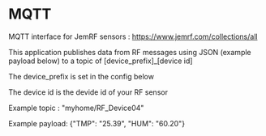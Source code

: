 # MQTT

MQTT interface for JemRF sensors : https://www.jemrf.com/collections/all

This application publishes data from RF messages using JSON (example payload below)
to a topic of [device_prefix]_[device id]

The device_prefix is set in the config below

The device id is the devide id of your RF sensor


Example topic  : "myhome/RF_Device04"

Example payload: {"TMP": "25.39", "HUM": "60.20"}

